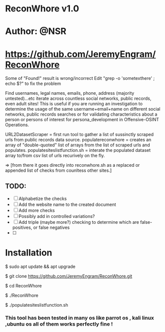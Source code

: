 # ReconWhore v1.0
# Author: @NSR
# https://github.com/JeremyEngram/ReconWhore


Some of "Found!" result is wrong/incorrect
Edit "grep -o 'sometexthere' ; echo $?" to fix the problem

Find usernames, legal names, emails, phone, address (majority untested)...etc  iterate across countless social networks, public records, even adult sites!
This is useful if you are running an investigation to determine the usage of the same username+email+name on different social networks, public records searches or 
for validating characteristics about a person or persons of interest for persona_development in Offensive-OSINT Operations.

URL2DatasetScraper = first run tool to gather a list of sussinctly scraped urls from public records data source.
populatereconwhore = creates an array of "double-quoted" list of arrays from the list of scraped urls and populates.
populatesiteslistfunction.sh = interate the populated dataset array to/from csv list of urls recurively on the fly.

=> [from there it goes directly into reconwhore.sh as a replaced or appended list of checks from counltess other sites.]

## TODO:

- [ ] Alphabetize the checks
- [ ] Add the website name to the created document
- [ ] Add more checks
- [ ] Possibly add in controlled variations?
- [ ] Add triple (maybe more?) checking to determine which are false-positives, or false negatives
- [ ] 

# Installation 

$ sudo apt update && apt upgrade

$ git clone https://github.com/JeremyEngram/ReconWhore.git

$ cd ReconWhore

$ ./ReconWhore

$ ./populatesiteslistfunction.sh  

### This tool has been tested in many os like parrot os , kali linux ,ubuntu os all of them works perfectly fine  !
